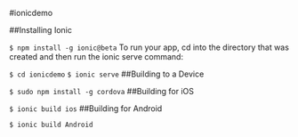 #ionicdemo

##Installing Ionic

`$ npm install -g ionic@beta`
To run your app, cd into the directory that was created and then run the ionic serve command:

`$ cd ionicdemo`
`$ ionic serve`
##Building to a Device

`$ sudo npm install -g cordova`
##Building for iOS

`$ ionic build ios`
##Building for Android

`$ ionic build Android`

